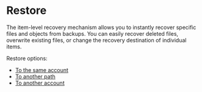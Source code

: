 # Restore

The item-level recovery mechanism allows you to instantly recover specific files and objects from backups. You can easily recover deleted files, overwrite existing files, or change the recovery destination of individual items.

Restore options:

* [To the same account](https://storware.gitbook.io/kodo-for-cloud-office365/administration/kodo-organization-admin-guide/protection/restore/to-the-same-account)
* [To another path](https://storware.gitbook.io/kodo-for-cloud-office365/administration/kodo-organization-admin-guide/protection/restore/to-another-path)
* [To another account](https://storware.gitbook.io/kodo-for-cloud-office365/administration/kodo-organization-admin-guide/protection/restore/to-another-account)



